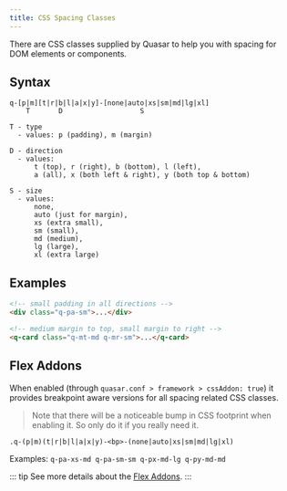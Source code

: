 ```yaml
---
title: CSS Spacing Classes
---
```

There are CSS classes supplied by Quasar to help you with spacing for DOM elements or components.

## Syntax
```
q-[p|m][t|r|b|l|a|x|y]-[none|auto|xs|sm|md|lg|xl]
    T       D                   S

T - type
  - values: p (padding), m (margin)

D - direction
  - values:
      t (top), r (right), b (bottom), l (left),
      a (all), x (both left & right), y (both top & bottom)

S - size
  - values:
      none,
      auto (just for margin),
      xs (extra small),
      sm (small),
      md (medium),
      lg (large),
      xl (extra large)
```

## Examples

```html
<!-- small padding in all directions -->
<div class="q-pa-sm">...</div>

<!-- medium margin to top, small margin to right -->
<q-card class="q-mt-md q-mr-sm">...</q-card>
```

## Flex Addons
When enabled (through `quasar.conf > framework > cssAddon: true`) it provides breakpoint aware versions for all spacing related CSS classes.

> Note that there will be a noticeable bump in CSS footprint when enabling it. So only do it if you really need it.

```
.q-(p|m)(t|r|b|l|a|x|y)-<bp>-(none|auto|xs|sm|md|lg|xl)
```

Examples: `q-pa-xs-md q-pa-sm-sm q-px-md-lg q-py-md-md`

::: tip
See more details about the [Flex Addons](/layout/grid/introduction-to-flexbox#Flex-Addons).
:::
